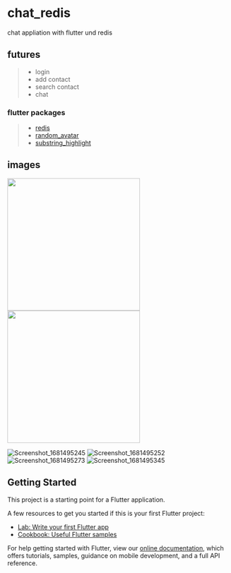 # chat_redis

chat appliation with flutter und redis

## futures
> - login
> - add contact
> - search contact
> - chat 

### flutter packages
> - [redis](https://pub.dev/packages/redis)
> - [random_avatar](https://pub.dev/packages/random_avatar)
> - [substring_highlight](https://pub.dev/packages/substring_highlight)

## images

 <img src="https://github.com/amirjavani/chat-app/assets/87892692/57da9e97-3943-4c4e-9e8f-fd67fa825268" width="300">       <img src="https://github.com/amirjavani/chat-app/assets/87892692/421c997a-a44d-4f17-a363-770859f31020" width="300">

![Screenshot_1681495245](https://github.com/amirjavani/chat-app/assets/87892692/9c8b64e2-a84c-4139-a637-1acc59e9455d)
![Screenshot_1681495252](https://github.com/amirjavani/chat-app/assets/87892692/32939690-c77f-416a-ac00-c77c3a97d3c2)
![Screenshot_1681495273](https://github.com/amirjavani/chat-app/assets/87892692/29b58f52-ba6f-42e6-ad42-44e162a5af44)
![Screenshot_1681495345](https://github.com/amirjavani/chat-app/assets/87892692/74f9ff4e-5e14-49c6-b8da-12728c05481d)
## Getting Started

This project is a starting point for a Flutter application.

A few resources to get you started if this is your first Flutter project:

- [Lab: Write your first Flutter app](https://flutter.dev/docs/get-started/codelab)
- [Cookbook: Useful Flutter samples](https://flutter.dev/docs/cookbook)

For help getting started with Flutter, view our
[online documentation](https://flutter.dev/docs), which offers tutorials,
samples, guidance on mobile development, and a full API reference.
